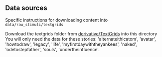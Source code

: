 ## Data sources

Specific instructions for downloading content into `data/raw_stimuli/textgrids`

Download the textgrids folder from [derivative/TextGrids](https://openneuro.org/datasets/ds003020/versions/2.2.0) into this directory
You will only need the data for these stories: 'alternateithicatom', 'avatar', 'howtodraw', 'legacy', 'life', 'myfirstdaywiththeyankees', 'naked', 'odetostepfather', 'souls', 'undertheinfluence'.